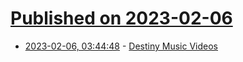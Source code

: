 # [Published on 2023-02-06](index.md)

* [2023-02-06, 03:44:48](https://news.ycombinator.com/item?id=34673058) - [Destiny Music Videos](https://hypercritical.co/2023/02/05/destiny-music-videos)
